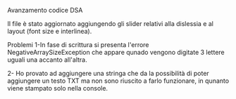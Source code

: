 Avanzamento codice DSA

Il file è stato aggiornato aggiungendo gli slider relativi alla dislessia e al layout (font size e interlinea).

Problemi
1-In fase di scrittura si presenta l'errore NegativeArraySizeException che appare qunado vengono digitate 3 lettere
uguali una accanto all'altra.

2- Ho provato ad aggiungere una stringa che da la possibilità di poter aggiungere un testo TXT ma non sono riuscito a farlo funzionare, in qunanto viene stampato solo nella console.

